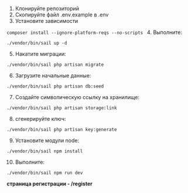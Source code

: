 1. Клонируйте репозиторий
2. Скопируйте файл .env.example в .env
3. Установите зависимости

`composer install --ignore-platform-reqs --no-scripts
`
4. Выполните:

`./vendor/bin/sail up -d`


5. Накатите миграции:

`./vendor/bin/sail php artisan migrate`

6. Загрузите начальные данные:

`./vendor/bin/sail php artisan db:seed`

7. Создайте символическую ссылку на хранилище:

`./vendor/bin/sail php artisan storage:link`

8. сгенерируйте ключ:

`./vendor/bin/sail php artisan key:generate`

9. Установите модули node:

`./vendor/bin/sail npm install`

10. Выполните:

`./vendor/bin/sail npm run dev`

**страница регистрации - /register**
